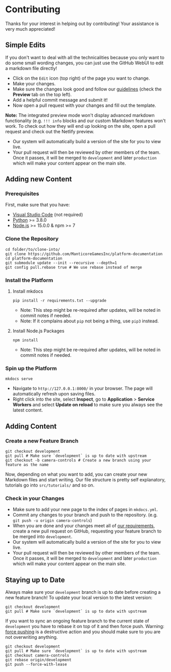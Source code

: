 # Contributing

Thanks for your interest in helping out by contributing! Your assistance is very much appreciated!

## Simple Edits

If you don't want to deal with all the technicalities because you only want to do some small wording changes, you can just use the GitHub WebUI to edit a markdown file directly!

- Click on the `Edit` icon (top right) of the page you want to change.
- Make your changes.
- Make sure the changes look good and follow our [guidelines](https://github.com/ManticoreGamesInc/platform-documentation/wiki/Documentation-Style-Guide) (check the **Preview** tab on the top left).
- Add a helpful commit message and submit it!
- Now open a pull request with your changes and fill out the template.

**Note:** The integrated preview mode won't display advanced markdown functionality (e.g. `!!! info` blocks and our custom Markdown features won't work. To check out how they will end up looking on the site, open a pull request and check out the Netlify preview.

- Our system will automatically build a version of the site for you to view live.
- Your pull request will then be reviewed by other members of the team. Once it passes, it will be merged to `development` and later `production` which will make your content appear on the main site.

## Adding new Content

### Prerequisites

First, make sure that you have:

- [Visual Studio Code](https://github.com/ManticoreGamesInc/platform-documentation/wiki/Editor-Setup) (not required)
- [Python](https://www.python.org/) >= 3.8.0
- [Node.js](https://nodejs.org/en/download/) >= 15.0.0 & npm >= 7

### Clone the Repository

```console
cd folder/to/clone-into/
git clone https://github.com/ManticoreGamesInc/platform-documentation
cd platform-documentation
git submodule update --init --recursive --depth=1
git config pull.rebase true # We use rebase instead of merge
```

### Install the Platform

1. Install mkdocs

    ```console
    pip install -r requirements.txt --upgrade
    ```

    - Note: This step might be re-required after updates, will be noted in commit notes if needed.
    - Note: If it complains about `pip` not being a thing, use `pip3` instead.

2. Install Node.js Packages

    ```console
    npm install
    ```

    - Note: This step might be re-required after updates, will be noted in commit notes if needed.

### Spin up the Platform

```console
mkdocs serve
```

- Navigate to `http://127.0.0.1:8000/` in your browser. The page will automatically refresh upon saving files.
- Right click into the site, select **Inspect**, go to **Application** > **Service Workers** and select **Update on reload** to make sure you always see the latest content.

## Adding Content

### Create a new Feature Branch

```console
git checkout development
git pull # Make sure `development` is up to date with upstream
git checkout -b camera-controls # Create a new branch using your feature as the name
```

Now, depending on what you want to add, you can create your new Markdown files and start writing. Our file structure is pretty self explanatory, tutorials go into `src/tutorials/` and so on.

### Check in your Changes

- Make sure to add your new page to the index of pages in `mkdocs.yml`.
- Commit any changes to your branch and push to the repository. (e.g. `git push -u origin camera-controls`)
- When you are done and your changes meet all of [our requirements](https://github.com/ManticoreGamesInc/platform-documentation/wiki/Documentation-Style-Guide), create a new pull request on GitHub, requesting your feature branch to be merged into `development`.
- Our system will automatically build a version of the site for you to view live.
- Your pull request will then be reviewed by other members of the team. Once it passes, it will be merged to `development` and later `production` which will make your content appear on the main site.

## Staying up to Date

Always make sure your `development` branch is up to date before creating a new feature branch! To update your local version to the latest version:

```console
git checkout development
git pull # Make sure `development` is up to date with upstream
```

If you want to sync an ongoing feature branch to the current state of `development` you have to rebase it on top of it and then force push. Warning: [force pushing](https://www.git-tower.com/learn/git/faq/git-force-push/) is a destructive action and you should make sure to you are not overwriting anything.

```console
git checkout development
git pull # Make sure `development` is up to date with upstream
git checkout camera-controls
git rebase origin/development
git push --force-with-lease
```
